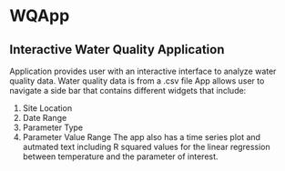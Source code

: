 # WQApp
## Interactive Water Quality Application 
Application provides user with an interactive interface to analyze water quality data.
Water quality data is from a .csv file 
App allows user to navigate a side bar that contains different widgets that include:
  1. Site Location
  2. Date Range
  3. Parameter Type
  4. Parameter Value Range
The app also has a time series plot and autmated text including R squared values for the linear regression
between temperature and the parameter of interest.
